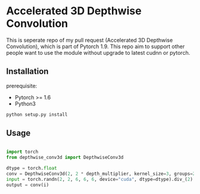 # Accelerated 3D Depthwise Convolution

This is seperate repo of my pull request (Accelerated 3D Depthwise Convolution), which is part of Pytorch 1.9.
This repo aim to support other people want to use the module without upgrade to latest cudnn or pytorch.

## Installation

prerequisite:

- Pytorch >= 1.6
- Python3

``` bash
python setup.py install
```

## Usage

```python

import torch
from depthwise_conv3d import DepthwiseConv3d

dtype = torch.float
conv = DepthwiseConv3d(2, 2 * depth_multiplier, kernel_size=3, groups=2).to("cuda", dtype)
input = torch.randn(2, 2, 6, 6, 6, device="cuda", dtype=dtype).div_(2).requires_grad_()
output = conv(i)

```